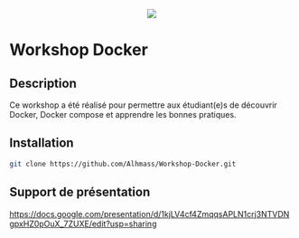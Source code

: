 <p align="center">
  <img src="https://www.docker.com/sites/default/files/d8/2019-07/Moby-logo.png"></img>
  <h1>Workshop Docker</h1>  
</p>

## Description
Ce workshop a été réalisé pour permettre aux étudiant(e)s de découvrir Docker, Docker compose et apprendre les bonnes pratiques.

## Installation
```sh
git clone https://github.com/Alhmass/Workshop-Docker.git
```

## Support de présentation
https://docs.google.com/presentation/d/1kjLV4cf4ZmqqsAPLN1crj3NTVDNgpxHZ0pOuX_7ZUXE/edit?usp=sharing
